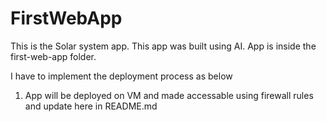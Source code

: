 # FirstWebApp

This is the Solar system app. This app was built using AI. App is inside the first-web-app folder. 

I have to implement the deployment process as below 

1. App will be deployed on VM and made accessable using firewall rules and update here in README.md

